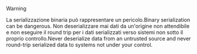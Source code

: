 > [!WARNING]
> <span data-ttu-id="8d5da-101">La serializzazione binaria può rappresentare un pericolo.</span><span class="sxs-lookup"><span data-stu-id="8d5da-101">Binary serialization can be dangerous.</span></span> <span data-ttu-id="8d5da-102">Non deserializzare mai dati da un'origine non attendibile e non eseguire il round trip per i dati serializzati verso sistemi non sotto il proprio controllo.</span><span class="sxs-lookup"><span data-stu-id="8d5da-102">Never deserialize data from an untrusted source and never round-trip serialized data to systems not under your control.</span></span>